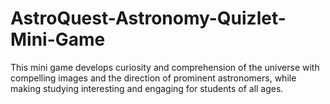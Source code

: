 # AstroQuest-Astronomy-Quizlet-Mini-Game
This mini game develops curiosity and comprehension of the universe with compelling images and the direction of prominent astronomers, while making studying interesting and engaging for students of all ages.
